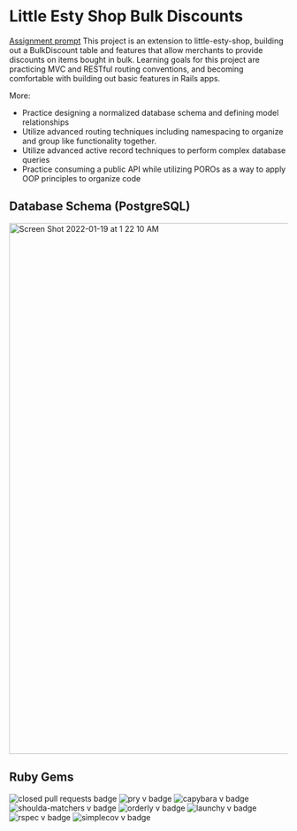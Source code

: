 # Little Esty Shop Bulk Discounts
[Assignment prompt](https://backend.turing.edu/module2/projects/bulk_discounts)
This project is an extension to little-esty-shop, building out a BulkDiscount table and features that allow merchants to provide discounts on items bought in bulk. Learning goals for this project are practicing MVC and RESTful routing conventions, and becoming comfortable with building out basic features in Rails apps. 

More:
- Practice designing a normalized database schema and defining model relationships
- Utilize advanced routing techniques including namespacing to organize and group like functionality together.
- Utilize advanced active record techniques to perform complex database queries
- Practice consuming a public API while utilizing POROs as a way to apply OOP principles to organize code

## Database Schema (PostgreSQL)
<img width="960" alt="Screen Shot 2022-01-19 at 1 22 10 AM" src="https://user-images.githubusercontent.com/39470230/150101430-f3f1a8ce-b83c-454c-a3e6-3fdd5b00f255.png">

## Ruby Gems

![closed pull requests badge](https://img.shields.io/github/issues-pr-closed/dylan-harper/little_esty_shop_bulk_discounts?color=blue)
![pry v badge](https://img.shields.io/gem/v/pry?color=blue&label=pry)
![capybara v badge](https://img.shields.io/gem/v/capybara?color=cyan&label=capybara)
![shoulda-matchers v badge](https://img.shields.io/gem/v/shoulda-matchers?label=shoulda-matchers)
![orderly v badge](https://img.shields.io/gem/v/orderly?label=orderly)
![launchy v badge](https://img.shields.io/gem/v/launchy?color=red&label=launchy)
![rspec v badge](https://img.shields.io/gem/v/rspec?color=orange&label=rspec)
![simplecov v badge](https://img.shields.io/gem/v/simplecov?color=green&label=simplecov)
